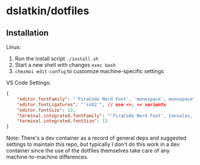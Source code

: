 # dslatkin/dotfiles

<!--
Todos

https://github.com/lucasresck/gnome-shell-extension-alt-tab-scroll-workaround


Automate system management, including running `chezmoi apply` to refresh externals

- On Mac, use launchd
    https://www.launchd.info/
    https://www.soma-zone.com/LaunchControl/
- On Linux, use anacron since it will queue and combine updates that are
  scheduled when the computer is off or asleep
    https://askubuntu.com/a/848638/1624642

Configuration

-   Automate debconf https://github.com/phusion/baseimage-docker/issues/58#issuecomment-48032250

Explore or install these packages:

-   [homebrew bundle](https://github.com/Homebrew/homebrew-bundle)
-   [Debian unattended upgrades](https://wiki.debian.org/UnattendedUpgrades) for updating debian packages

Functions:

-   Check if in bash login vs. interactive shell 
    https://unix.stackexchange.com/a/26782/496182

Git autocomplete

-   https://github.com/git/git/blob/master/contrib/completion/git-completion.bash

-->

## Installation

Linux:

1. Run the install script `./install.sh`
2. Start a new shell with changes `exec bash`
3. `chezmoi edit-config` to customize machine-specific settings

VS Code Settings:

```json
{
	"editor.fontFamily": "'FiraCode Nerd Font', 'monospace', monospace", // Mac: "'FiraCode NF', Consolas, 'Courier New', monospace",
	"editor.fontLigatures": "'ss02'", // use <=, >= variants
	"editor.fontSize": 13,
	"terminal.integrated.fontFamily": "'FiraCode Nerd Font', Consolas, 'Courier New', monospace",
	"terminal.integrated.fontSize": 13
}
```

Note: There's a dev container as a record of general deps and suggested settings
to maintain this repo, but typically I don't do this work in a dev container
since the use of the dotfiles themselves take care of any machine-to-machine
differences.

<!--
## Terminal colors

Good reference: https://stackoverflow.com/a/28938235/9207275

These lists should work in shell script:

- Reset: \u001b[0m
- Black: \u001b[30m
- Red: \u001b[31m
- Green: \u001b[32m
- Yellow: \u001b[33m
- Blue: \u001b[34m
- Magenta: \u001b[35m
- Cyan: \u001b[36m
- White: \u001b[37m
- Background Black: \u001b[40m
- Background Red: \u001b[41m
- Background Green: \u001b[42m
- Background Yellow: \u001b[43m
- Background Blue: \u001b[44m
- Background Magenta: \u001b[45m
- Background Cyan: \u001b[46m
- Background White: \u001b[47m
- Bright Black: \u001b[30;1m
- Bright Red: \u001b[31;1m
- Bright Green: \u001b[32;1m
- Bright Yellow: \u001b[33;1m
- Bright Blue: \u001b[34;1m
- Bright Magenta: \u001b[35;1m
- Bright Cyan: \u001b[36;1m
- Bright White: \u001b[37;1m
- Background Bright Black: \u001b[40;1m
- Background Bright Red: \u001b[41;1m
- Background Bright Green: \u001b[42;1m
- Background Bright Yellow: \u001b[43;1m
- Background Bright Blue: \u001b[44;1m
- Background Bright Magenta: \u001b[45;1m
- Background Bright Cyan: \u001b[46;1m
- Background Bright White: \u001b[47;1m

Some terminals support an extended color set in the form `\u001b[38;5;${0..255}m`.

And for output in go templates, format it like:

```text/template
{{ writeToStdout "I'm black and \033[32mI'm green\033[0m and I'm black again" -}}
```

### Dev containers

Add this to your `settings.json` in VS Code and these dotfiles will automatically
get copied into [dev containers](https://code.visualstudio.com/docs/remote/containers):

```json
{
    "dotfiles.repository": "https://github.com/dslatkin/dotfiles.git",
    "dotfiles.targetPath": "~/dotfiles",
    "dotfiles.installCommand": "~/dotfiles/install.sh",
    "terminal.integrated.defaultProfile.linux": "fish",
    "terminal.integrated.profiles.linux": {
        "fish": {
            "path": "/usr/bin/fish"
        },
    }
}
```

If you sync your VS Code settings, `dotfile.*` settings are excluded
by default. To fix this, add this setting to revert that:

```json
{
    "settingsSync.ignoredSettings": [
        "-dotfiles.installCommand",
        "-dotfiles.repository",
        "-dotfiles.targetPath",
    ]
}
```
-->
